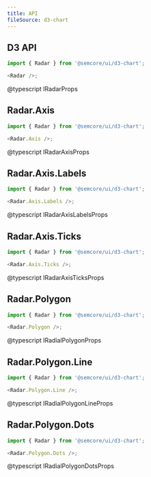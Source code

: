 ```yaml
---
title: API
fileSource: d3-chart
---
```


## D3 API

```js
import { Radar } from '@semcore/ui/d3-chart';

<Radar />;
```

@typescript IRadarProps

## Radar.Axis

```js
import { Radar } from '@semcore/ui/d3-chart';

<Radar.Axis />;
```

@typescript IRadarAxisProps

## Radar.Axis.Labels

```js
import { Radar } from '@semcore/ui/d3-chart';

<Radar.Axis.Labels />;
```

@typescript IRadarAxisLabelsProps

## Radar.Axis.Ticks

```js
import { Radar } from '@semcore/ui/d3-chart';

<Radar.Axis.Ticks />;
```

@typescript IRadarAxisTicksProps

## Radar.Polygon

```js
import { Radar } from '@semcore/ui/d3-chart';

<Radar.Polygon />;
```

@typescript IRadialPolygonProps

## Radar.Polygon.Line

```js
import { Radar } from '@semcore/ui/d3-chart';

<Radar.Polygon.Line />;
```

@typescript IRadialPolygonLineProps

## Radar.Polygon.Dots

```js
import { Radar } from '@semcore/ui/d3-chart';

<Radar.Polygon.Dots />;
```

@typescript IRadialPolygonDotsProps
